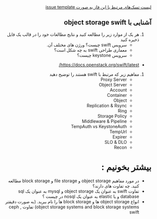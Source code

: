 



<div dir="rtl" text-align='right'>

[لیست تسک‌های مرتبط با این فاز به صورت issue template](./issue-Phase02.md)

## آشنایی با object storage swift
 1. هر یک از موارد زیر را مطالعه کنید و نتایج مطالعات خود را در قالب یک فایل ذخیره کنید
    - سرویس swift چیست؟ ورژن های مختلف آن.
    - معماری طراحی  swift به چه شکل است؟
    - سرویس keystone چیست؟
-	https://docs.openstack.org/swift/latest/

 1. مفاهیم زیر که مرتبط با swift هستند را توضیح دهید
    - Proxy Server
    - Object Server
    - Account
    - Container
    - Object
    - Replication & Rsync
    - Ring
    - Storage Policy
    - Middleware & Pipeline
    - TempAuth vs KeystoneAuth
    - TempUrl
    - Expirer
    - SLO & DLO
    - Recon


    
# بیشتر بخونیم :
  - در مورد مفاهیم object storage و file storage  و block storage  مطالعه کنید. چه تفاوت های دارند؟
  - تفاوت swift  به عنوان یک  object storage   و mysql  به عنوان یک sql database و یا elastic به عنوان یک nosql در چیست ؟
  - انواع object storage  ها و block storage ها را نام ببرید. (به صورت دقیقتر  object storage systems and block storage systems)
    تفاوت ceph , swift
</div>
